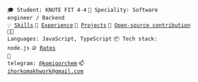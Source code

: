 <code>🎓 Student: KNUTE FIT 4-4</code>
<code>👷 Speciality: Software engineer / Backend</code><br>
<code>💡 [Skills](SKILLS.md)</code>
<code>💼 [Experience](EXPERIENCE.md)</code>
<code>🧻 [Projects](PROJECTS.md)</code>
<code>👀 [Open-source contribution](CONTRIBUTION.md)</code><br>
<code>🧑‍💻 Languages: JavaScript, TypeScript</code>
<code>📦 Tech stack: node.js</code>
<code>🪙 [Rates](RATES.md)</code><br>
<code>💬 telegram: [@komigorchem](https://telegram.me/komigorchem)</code>
<code>📫 [ihorkomakhwork@gmail.com](mailto:ihorkomakhwork@gmail.com)</code>
